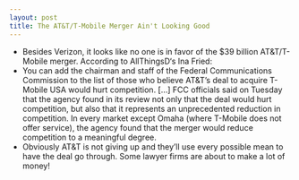 ```yaml
---
layout: post
title: The AT&T/T-Mobile Merger Ain't Looking Good
---
```

* Besides Verizon, it looks like no one is in favor of the $39 billion AT&T/T-Mobile merger. According to AllThingsD‘s Ina Fried:
* You can add the chairman and staff of the Federal Communications Commission to the list of those who believe AT&T’s deal to acquire T-Mobile USA would hurt competition. […] FCC officials said on Tuesday that the agency found in its review not only that the deal would hurt competition, but also that it represents an unprecedented reduction in competition. In every market except Omaha (where T-Mobile does not offer service), the agency found that the merger would reduce competition to a meaningful degree.
* Obviously AT&T is not giving up and they’ll use every possible mean to have the deal go through. Some lawyer firms are about to make a lot of money!


